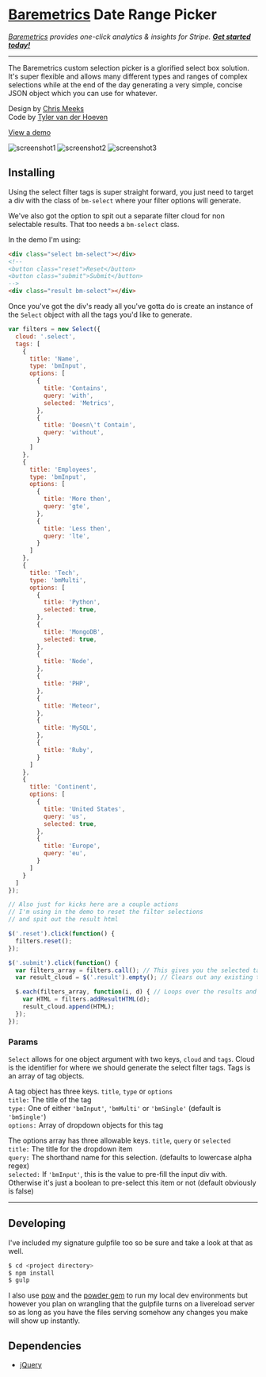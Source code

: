 # [Baremetrics](https://baremetrics.com/) Date Range Picker
_[Baremetrics](https://baremetrics.com) provides one-click analytics & insights for Stripe. **[Get started today!](https://baremetrics.com)**_

---

The Baremetrics custom selection picker is a glorified select box solution. It's super flexible and allows many different types and ranges of complex selections while at the end of the day generating a very simple, concise JSON object which you can use for whatever.

Design by [Chris Meeks](https://dribbble.com/ChrisMeeks)  
Code by [Tyler van der Hoeven](https://github.com/tyvdh)

[View a demo](http://baremetrics.github.io/select)  
<!--[View in a live production app](https://demo.baremetrics.com/sales/search)-->

![screenshot1](http://tyler.link/dNyy/Screen%20Shot%202015-09-29%20at%2012.28.39%20PM.png)
![screenshot2](http://tyler.link/dNip/Screen%20Shot%202015-09-29%20at%2012.27.56%20PM.png)
![screenshot3](http://tyler.link/dNiH/Screen%20Shot%202015-09-29%20at%2012.29.19%20PM.png)

## Installing
Using the select filter tags is super straight forward, you just need to target a div with the class of `bm-select` where your filter options will generate.

We've also got the option to spit out a separate filter cloud for non selectable results. That too needs a `bm-select` class.

In the demo I'm using:
```html
<div class="select bm-select"></div>
<!--
<button class="reset">Reset</button>
<button class="submit">Submit</button>
-->
<div class="result bm-select"></div>
```

Once you've got the div's ready all you've gotta do is create an instance of the `Select` object with all the tags you'd like to generate.

```js
var filters = new Select({
  cloud: '.select',
  tags: [
    {
      title: 'Name',
      type: 'bmInput',
      options: [
        {
          title: 'Contains',
          query: 'with',
          selected: 'Metrics',
        },
        {
          title: 'Doesn\'t Contain',
          query: 'without',
        }
      ]
    },
    {
      title: 'Employees',
      type: 'bmInput',
      options: [
        {
          title: 'More then',
          query: 'gte',
        },
        {
          title: 'Less then',
          query: 'lte',
        }
      ]
    },
    {
      title: 'Tech',
      type: 'bmMulti',
      options: [
        {
          title: 'Python',
          selected: true,
        },
        {
          title: 'MongoDB',
          selected: true,
        },
        {
          title: 'Node',
        },
        {
          title: 'PHP',
        },
        {
          title: 'Meteor',
        },
        {
          title: 'MySQL',
        },
        {
          title: 'Ruby',
        }
      ]
    },
    {
      title: 'Continent',
      options: [
        {
          title: 'United States',
          query: 'us',
          selected: true,
        },
        {
          title: 'Europe',
          query: 'eu',
        }
      ]
    }
  ]
});

// Also just for kicks here are a couple actions
// I'm using in the demo to reset the filter selections
// and spit out the result html

$('.reset').click(function() {
  filters.reset();
});

$('.submit').click(function() {
  var filters_array = filters.call(); // This gives you the selected tag JSON
  var result_cloud = $('.result').empty(); // Clears out any existing tags in the result cloud

  $.each(filters_array, function(i, d) { // Loops over the results and adds each one to the result cloud
    var HTML = filters.addResultHTML(d);
    result_cloud.append(HTML);
  });
});
```

### Params
`Select` allows for one object argument with two keys, `cloud` and `tags`. Cloud is the identifier for where we should generate the select filter tags. Tags is an array of tag objects.

A tag object has three keys. `title`, `type` or `options`  
`title:` The title of the tag  
`type:` One of either `'bmInput'`, `'bmMulti'` or `'bmSingle'` (default is `'bmSingle'`)  
`options:` Array of dropdown objects for this tag

The options array has three allowable keys. `title`, `query` or `selected`  
`title:` The title for the dropdown item  
`query:` The shorthand name for this selection. (defaults to lowercase alpha regex)  
`selected:` If `'bmInput'`, this is the value to pre-fill the input div with. Otherwise it's just a boolean to pre-select this item or not (default obviously is false)

---

## Developing

I've included my signature gulpfile too so be sure and take a look at that as well.

```bash
$ cd <project directory>
$ npm install
$ gulp
```

I also use [pow](http://pow.cx/) and the [powder gem](https://github.com/Rodreegez/powder) to run my local dev environments but however you plan on wrangling that the gulpfile turns on a livereload server so as long as you have the files serving somehow any changes you make will show up instantly.

## Dependencies
- [jQuery](https://jquery.com/)